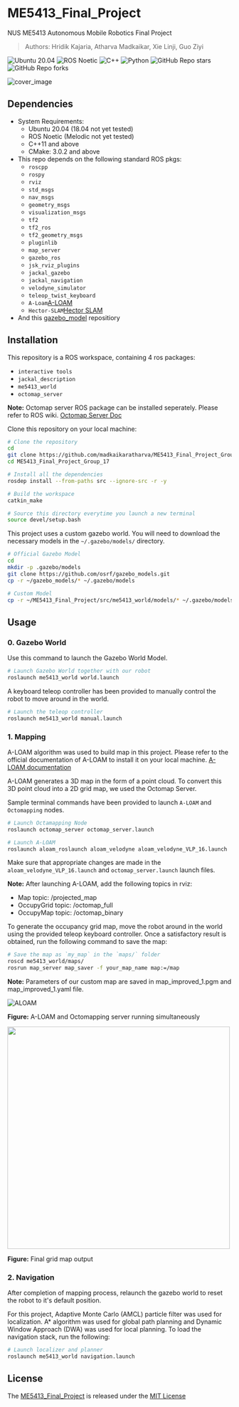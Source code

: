 # ME5413_Final_Project

NUS ME5413 Autonomous Mobile Robotics Final Project
> Authors: Hridik Kajaria, Atharva Madkaikar, Xie Linji, Guo Ziyi

![Ubuntu 20.04](https://img.shields.io/badge/OS-Ubuntu_20.04-informational?style=flat&logo=ubuntu&logoColor=white&color=2bbc8a)
![ROS Noetic](https://img.shields.io/badge/Tools-ROS_Noetic-informational?style=flat&logo=ROS&logoColor=white&color=2bbc8a)
![C++](https://img.shields.io/badge/Code-C++-informational?style=flat&logo=c%2B%2B&logoColor=white&color=2bbc8a)
![Python](https://img.shields.io/badge/Code-Python-informational?style=flat&logo=Python&logoColor=white&color=2bbc8a)
![GitHub Repo stars](https://img.shields.io/github/stars/NUS-Advanced-Robotics-Centre/ME5413_Final_Project?color=FFE333)
![GitHub Repo forks](https://img.shields.io/github/forks/NUS-Advanced-Robotics-Centre/ME5413_Final_Project?color=FFE333)

![cover_image](src/me5413_world/media/gazebo_world.jpg)

## Dependencies

* System Requirements:
  * Ubuntu 20.04 (18.04 not yet tested)
  * ROS Noetic (Melodic not yet tested)
  * C++11 and above
  * CMake: 3.0.2 and above
* This repo depends on the following standard ROS pkgs:
  * `roscpp`
  * `rospy`
  * `rviz`
  * `std_msgs`
  * `nav_msgs`
  * `geometry_msgs`
  * `visualization_msgs`
  * `tf2`
  * `tf2_ros`
  * `tf2_geometry_msgs`
  * `pluginlib`
  * `map_server`
  * `gazebo_ros`
  * `jsk_rviz_plugins`
  * `jackal_gazebo`
  * `jackal_navigation`
  * `velodyne_simulator`
  * `teleop_twist_keyboard`
  * `A-Loam`[A-LOAM](https://github.com/HKUST-Aerial-Robotics/A-LOAM)
  * `Hector-SLAM`[Hector SLAM](https://github.com/samialperen/oko_slam/blob/master/doc/hector_slam_tutorial.md)
* And this [gazebo_model](https://github.com/osrf/gazebo_models) repositiory

## Installation

This repository is a ROS workspace, containing 4 ros packages:
* `interactive tools`
* `jackal_description`
* `me5413_world`
* `octomap_server`

**Note:** Octomap server ROS package can be installed seperately. Please refer to ROS wiki.
[Octomap Server Doc](https://wiki.ros.org/octomap_server)

Clone this repository on your local machine:

```bash
# Clone the repository
cd
git clone https://github.com/madkaikaratharva/ME5413_Final_Project_Group_17.git
cd ME5413_Final_Project_Group_17

# Install all the dependencies
rosdep install --from-paths src --ignore-src -r -y

# Build the workspace
catkin_make

# Source this directory everytime you launch a new terminal
source devel/setup.bash
```

This project uses a custom gazebo world. You will need to download the necessary models in the `~/.gazebo/models/` directory.

```bash
# Official Gazebo Model
cd
mkdir -p .gazebo/models
git clone https://github.com/osrf/gazebo_models.git
cp -r ~/gazebo_models/* ~/.gazebo/models

# Custom Model
cp -r ~/ME5413_Final_Project/src/me5413_world/models/* ~/.gazebo/models
```


## Usage

### 0. Gazebo World

Use this command to launch the Gazebo World Model.

```bash
# Launch Gazebo World together with our robot
roslaunch me5413_world world.launch
```

A keyboard teleop controller has been provided to manually control the robot to move around in the world.
```bash
# Launch the teleop controller
roslaunch me5413_world manual.launch
```


### 1. Mapping

A-LOAM algorithm was used to build map in this project. Please refer to the official documentation of A-LOAM to install it on your local machine.
[A-LOAM documentation](https://github.com/HKUST-Aerial-Robotics/A-LOAM)

A-LOAM generates a 3D map in the form of a point cloud. To convert this 3D point cloud into a 2D grid map, we used the Octomap Server.

Sample terminal commands have been provided to launch `A-LOAM` and `Octomapping` nodes.


```bash
# Launch Octamapping Node
roslaunch octomap_server octomap_server.launch

# Launch A-LOAM
roslaunch aloam_roslaunch aloam_velodyne aloam_velodyne_VLP_16.launch

```
Make sure that appropriate changes are made in the `aloam_velodyne_VLP_16.launch` and `octomap_server.launch` launch files.

**Note:** After launching A-LOAM, add the following topics in rviz:
* Map topic: /projected_map
* OccupyGrid topic: /octomap_full
* OccupyMap topic: /octomap_binary

To generate the occupancy grid map, move the robot around in the world using the provided teleop keyboard controller. Once a satisfactory result is obtained, run the following command to save the map:

```bash
# Save the map as `my_map` in the `maps/` folder
roscd me5413_world/maps/
rosrun map_server map_saver -f your_map_name map:=/map
```

**Note:** Parameters of our custom map are saved in map_improved_1.pgm and map_improved_1.yaml file.


![ALOAM](src/me5413_world/media/ALOAM.png)

**Figure:** A-LOAM and Octomapping server running simultaneously 


<img src="src/me5413_world/media/grid_map.png" width="500">

**Figure:** Final grid map output


### 2. Navigation

After completion of mapping process, relaunch the gazebo world to reset the robot to it's default position.

For this project, Adaptive Monte Carlo (AMCL) particle filter was used for localization. A* algorithm was used for global path planning and Dynamic Window Approach (DWA) was used for local planning. To load the navigation stack, run the following:

```bash
# Launch localizer and planner
roslaunch me5413_world navigation.launch
```
## License

The [ME5413_Final_Project](https://github.com/NUS-Advanced-Robotics-Centre/ME5413_Final_Project) is released under the [MIT License](https://github.com/NUS-Advanced-Robotics-Centre/ME5413_Final_Project/blob/main/LICENSE)